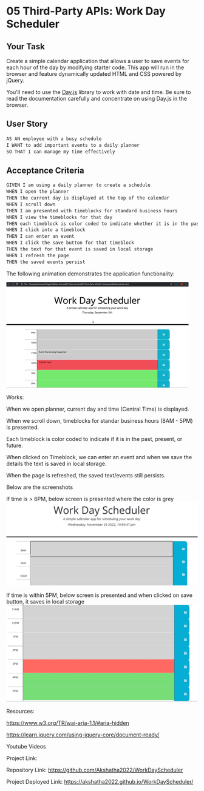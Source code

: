 # 05 Third-Party APIs: Work Day Scheduler

## Your Task

Create a simple calendar application that allows a user to save events for each hour of the day by modifying starter code. This app will run in the browser and feature dynamically updated HTML and CSS powered by jQuery.

You'll need to use the [Day.js](https://day.js.org/en/) library to work with date and time. Be sure to read the documentation carefully and concentrate on using Day.js in the browser.

## User Story

```md
AS AN employee with a busy schedule
I WANT to add important events to a daily planner
SO THAT I can manage my time effectively
```

## Acceptance Criteria

```md
GIVEN I am using a daily planner to create a schedule
WHEN I open the planner
THEN the current day is displayed at the top of the calendar
WHEN I scroll down
THEN I am presented with timeblocks for standard business hours
WHEN I view the timeblocks for that day
THEN each timeblock is color coded to indicate whether it is in the past, present, or future
WHEN I click into a timeblock
THEN I can enter an event
WHEN I click the save button for that timeblock
THEN the text for that event is saved in local storage
WHEN I refresh the page
THEN the saved events persist
```

The following animation demonstrates the application functionality:

<!-- @TODO: create ticket to review/update image) -->
![A user clicks on slots on the color-coded calendar and edits the events.](/Assets/images/05-third-party-apis-homework-demo.gif)


Works:

When we open planner, current day and time (Central Time) is displayed. 

When we scroll down, timeblocks for standar business hours (8AM - 5PM) is presented.

Each timeblock is color coded to indicate if it is in the past, present, or future.

When clicked on Timeblock, we can enter an event and when we save the details the text is saved in local storage.

When the page is refreshed, the saved text/events still persists.




Below are the screenshots

If time is > 6PM, below screen is presented where the color is grey
![A user clicks on slots on the color-coded calendar and edits the events.](./Assets/images/WorkDayScheduler.jpg)

If time is within 5PM, below screen is presented and when clicked on save button, it saves in local storage
![A user clicks on slots on the color-coded calendar and edits the events.](/Assets/images/WorkDaySchedulerScreen.jpg)






Resources:

https://www.w3.org/TR/wai-aria-1.1/#aria-hidden

https://learn.jquery.com/using-jquery-core/document-ready/

Youtube Videos


Project Link:

Repository Link: https://github.com/Akshatha2022/WorkDayScheduler

Project Deployed Link: https://akshatha2022.github.io/WorkDayScheduler/
